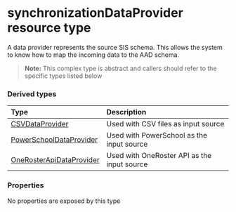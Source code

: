 # synchronizationDataProvider resource type

A data provider represents the source SIS schema. This allows the system to know how to map the incoming data to the AAD schema. 

> **Note:** This complex type is abstract and callers should refer to the specific types listed below

### Derived types
| Type | Description | 
|:-|:-|
| [CSVDataProvider](csvdataprovider.md) | Used with CSV files as input source |
| [PowerSchoolDataProvider](powerschooldataprovider.md) | Used with PowerSchool as the input source |
| [OneRosterApiDataProvider](onerosterapidataprovider.md) | Used with OneRoster API as the input source |

### Properties

No properties are exposed by this type
